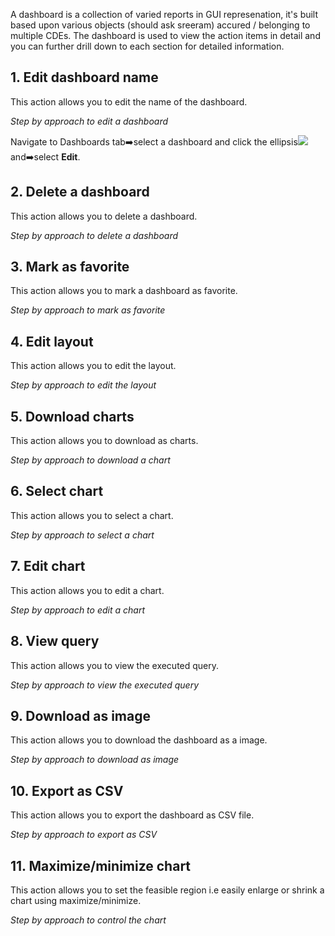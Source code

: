 
A dashboard is a collection of varied reports in GUI represenation, it's built based upon various objects (should ask sreeram) accured / belonging to multiple CDEs. The dashboard is used to view the action items in detail and you can further drill down to each section for detailed information.

## 1. Edit dashboard name
This action allows you to edit the name of the dashboard.

_Step by approach to edit a dashboard_

Navigate to Dashboards tab:arrow_right:select a dashboard and click the ellipsis![](https://github.com/vldasika/CS_Ingest/blob/Data-Consumption/Images/ellipses.png) and:arrow_right:select **Edit**.

## 2. Delete a dashboard
This action allows you to delete a dashboard.

_Step by approach to delete a dashboard_

## 3. Mark as favorite
This action allows you to mark a dashboard as favorite.

_Step by approach to mark as favorite_

## 4. Edit layout
This action allows you to edit the layout.

_Step by approach to edit the layout_

## 5. Download charts
This action allows you to download as charts.

_Step by approach to download a chart_

## 6. Select chart
This action allows you to select a chart.

_Step by approach to select a chart_

## 7. Edit chart
This action allows you to edit a chart.

_Step by approach to edit a chart_

## 8. View query
This action allows you to view the executed query.

_Step by approach to view the executed query_

## 9. Download as image
This action allows you to download the dashboard as a image.

_Step by approach to download as image_

## 10. Export as CSV
This action allows you to export the dashboard as CSV file.

_Step by approach to export as CSV_

## 11. Maximize/minimize chart
This action allows you to set the feasible region i.e easily enlarge or shrink a chart using maximize/minimize.

_Step by approach to control the chart_
